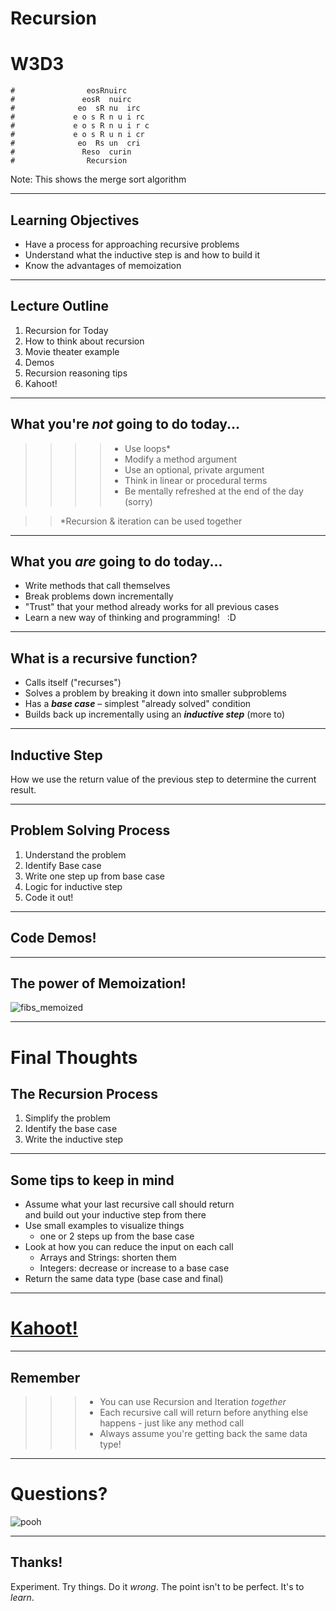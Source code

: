 # Recursion
# W3D3

```
#                eosRnuirc
#               eosR  nuirc
#              eo  sR nu  irc
#             e o s R n u i rc             
#             e o s R n u i r c
#             e o s R u n i cr
#              eo  Rs un  cri
#               Reso  curin
#                Recursion
```

Note: This shows the merge sort algorithm

---

## Learning Objectives

- Have a process for approaching recursive problems
- Understand what the inductive step is and how to build it
- Know the advantages of memoization 

---

## Lecture Outline

1. Recursion for Today
1. How to think about recursion
1. Movie theater example
1. Demos
1. Recursion reasoning tips
1. Kahoot!


---

## What you're _not_ going to do today...

>>>> * Use loops*
>>>> * Modify a method argument
>>>> * Use an optional, private argument
>>>> * Think in linear or procedural terms
>>>> * Be mentally refreshed at the end of the day (sorry)

>>*Recursion & iteration can be used together
---

## What you _are_ going to do today...

* Write methods that call themselves
* Break problems down incrementally
* "Trust" that your method already works for all previous cases
* Learn a new way of thinking and programming! &nbsp; :D

---

## What is a recursive function?

* Calls itself ("recurses")
* Solves a problem by breaking it down into smaller subproblems
* Has a _**base case**_ – simplest "already solved" condition
* Builds back up incrementally using an _**inductive step**_ (more to)

---

## Inductive Step
How we use the return value of the previous step to determine the current result.


---

## Problem Solving Process
1. Understand the problem
1. Identify Base case
1. Write one step up from base case
1. Logic for inductive step
1. Code it out!

---

## Code Demos!

---

## The power of Memoization!
![fibs_memoized](https://aa-ch-lecture-assets.s3.us-west-1.amazonaws.com/ruby/recursion/fibs_memoized.png)


---

# Final Thoughts
## The Recursion Process
 1. Simplify the problem
 2. Identify the base case
 3. Write the inductive step

---

## Some tips to keep in mind
- Assume what your last recursive call should return  
and build out your inductive step from there
- Use small examples to visualize things
	- one or 2 steps up from the base case
- Look at how you can reduce the input on each call
	- Arrays and Strings: shorten them
  - Integers: decrease or increase to a base case
- Return the same data type (base case and final)

---

# [Kahoot!](https://create.kahoot.it/details/w3d3-recursion/b12bbcd0-0ac8-4725-a228-7746f1890852)

---

## Remember
>>> * You can use Recursion and Iteration _together_
>>> * Each recursive call will return before anything else happens - just like any method call
>>> * Always assume you're getting back the same data type!

---

# Questions?
![pooh](https://media.giphy.com/media/U7EOycerCyghO/giphy.gif)

---

## Thanks!
Experiment. Try things. Do it _wrong_. The point isn't to be perfect. It's to _learn_.